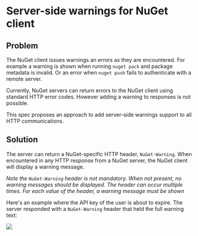 # Server-side warnings for NuGet client

## Problem

The NuGet client issues warnings an errors as they are encountered. For example a warning is shown when running `nuget pack` and package metadata is invalid. Or an error when `nuget push` fails to authenticate with a remote server.

Currently, NuGet servers can return errors to the NuGet client using standard HTTP error codes. However adding a warning to responses is not possible.

This spec proposes an approach to add server-side warnings support to all HTTP communications.

## Solution

The server can return a NuGet-specific HTTP header, `NuGet-Warning`. When encountered in any HTTP response from a NuGet server, the NuGet client will display a warning message.

_Note the `NuGet-Warning` header is not mandatory. When not present, no warning messages should be displayed. The header can occur multiple times. For each value of the header, a warning message must be shown_

Here's an example where the API key of the user is about to expire. The server responded with a `NuGet-Warning` header that held the full warning text:

![](https://cloud.githubusercontent.com/assets/880728/15927309/233633da-2e41-11e6-8a2d-191a4c750d51.png)
